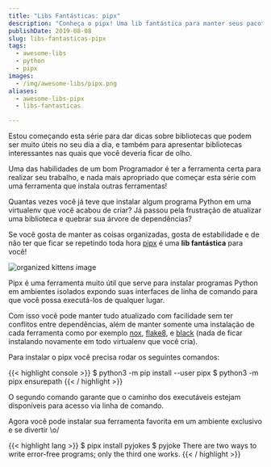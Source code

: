 ```yaml
---
title: "Libs Fantásticas: pipx"
description: "Conheça o pipx! Uma lib fantástica para manter seus pacotes Python seguros, atualizados e organizados"
publishDate: 2019-08-08
slug: libs-fantasticas-pipx
tags:
  - awesome-libs
  - python
  - pipx
images:
  - /img/awesome-libs/pipx.png
aliases:
  - awesome-libs-pipx
  - libs-fantasticas

---
```


Estou começando esta série para dar dicas sobre bibliotecas que podem ser muito úteis no seu dia a dia, e também para apresentar bibliotecas interessantes nas quais que você deveria ficar de olho.

Uma das habilidades de um bom Programador é ter a ferramenta certa para realizar seu trabalho, e nada mais apropriado que começar esta série com uma ferramenta que instala outras ferramentas!

Quantas vezes você já teve que instalar algum programa Python em uma virtualenv que você acabou de criar? Já passou pela frustração de atualizar uma biblioteca e quebrar sua árvore de dependências?

Se você gosta de manter as coisas organizadas, gosta de estabilidade e de não ter que ficar se repetindo toda hora [pipx](https://pipxproject.github.io/pipx/) é uma **lib fantástica** para você!

![organized kittens image](/img/memes/organized-kittens.jpg)

Pipx é uma ferramenta muito útil que serve para instalar programas Python em ambientes isolados expondo suas interfaces de linha de comando para que você possa executá-los de qualquer lugar.

Com isso você pode manter tudo atualizado com facilidade sem ter conflitos entre dependências, além de manter somente uma instalação de cada ferramenta como por exemplo [nox](https://nox.thea.codes/en/stable/), [flake8](http://flake8.pycqa.org/en/latest/), e [black](https://black.readthedocs.io/en/stable/) (nada de ficar instalando novamente em todo virtualenv que você cria).

Para instalar o pipx você precisa rodar os seguintes comandos:

{{< highlight console >}}
$ python3 -m pip install --user pipx
$ python3 -m pipx ensurepath
{{< / highlight >}}

O segundo comando garante que o caminho dos executáveis estejam disponíveis para acesso via linha de comando.

Agora você pode instalar sua ferramenta favorita em um ambiente exclusivo e se divertir \\o/

{{< highlight lang >}}
$ pipx install pyjokes
$ pyjoke
There are two ways to write error-free programs; only the third one works.
{{< / highlight >}}
